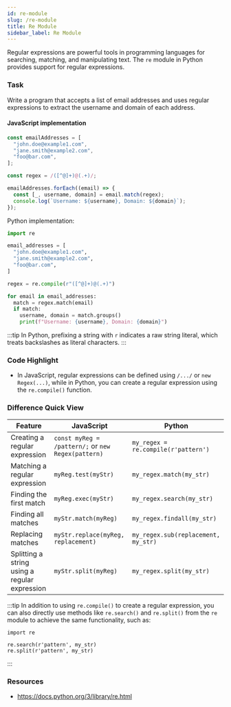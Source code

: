 ```yaml
---
id: re-module
slug: /re-module
title: Re Module
sidebar_label: Re Module
---
```


Regular expressions are powerful tools in programming languages for searching, matching, and manipulating text. The `re` module in Python provides support for regular expressions.

### Task

Write a program that accepts a list of email addresses and uses regular expressions to extract the username and domain of each address.

#### JavaScript implementation
```javascript
const emailAddresses = [
  "john.doe@example1.com",
  "jane.smith@example2.com",
  "foo@bar.com",
];

const regex = /([^@]+)@(.+)/;

emailAddresses.forEach((email) => {
  const [_, username, domain] = email.match(regex);
  console.log(`Username: ${username}, Domain: ${domain}`);
});
```

Python implementation:
```python
import re

email_addresses = [
  "john.doe@example1.com",
  "jane.smith@example2.com",
  "foo@bar.com",
]

regex = re.compile(r"([^@]+)@(.+)")

for email in email_addresses:
  match = regex.match(email)
  if match:
    username, domain = match.groups()
    print(f"Username: {username}, Domain: {domain}")
```

:::tip
In Python, prefixing a string with `r` indicates a raw string literal, which treats backslashes as literal characters. 
:::

### Code Highlight

- In JavaScript, regular expressions can be defined using `/.../` or `new Regex(...)`, while in Python, you can create a regular expression using the `re.compile()` function.

### Difference Quick View

| Feature | JavaScript | Python |
| --- | --- | --- |
| Creating a regular expression | `const myReg = /pattern/;` or `new Regex(pattern)` | `my_regex = re.compile(r'pattern')` |
| Matching a regular expression | `myReg.test(myStr)` | `my_regex.match(my_str)` |
| Finding the first match | `myReg.exec(myStr)` | `my_regex.search(my_str)` |
| Finding all matches | `myStr.match(myReg)` | `my_regex.findall(my_str)` |
| Replacing matches | `myStr.replace(myReg, replacement)` | `my_regex.sub(replacement, my_str)` |
| Splitting a string using a regular expression | `myStr.split(myReg)` | `my_regex.split(my_str)` |

:::tip
In addition to using `re.compile()` to create a regular expression, you can also directly use methods like `re.search()` and `re.split()` from the `re` module to achieve the same functionality, such as:
```
import re

re.search(r'pattern', my_str)
re.split(r'pattern', my_str)
```
:::

### Resources
- https://docs.python.org/3/library/re.html
